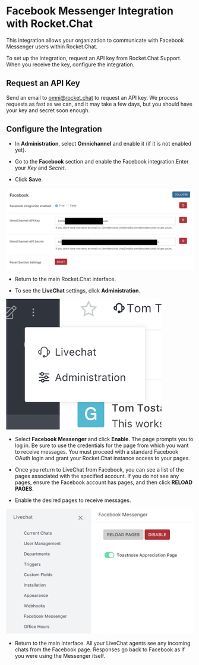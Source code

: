 # Facebook Messenger Integration with Rocket.Chat

This integration allows your organization to communicate with Facebook Messenger users within Rocket.Chat.

To set up the integration, request an API key from Rocket.Chat Support. When you receive the key, configure the integration.

## Request an API Key

Send an email to [omni@rocket.chat][1] to request an API key. We process requests as fast as we can, and it may take a few days, but you should have your key and secret soon enough.

## Configure the Integration

* In **Administration**, select **Omnichannel** and enable it (if it is not enabled yet).

* Go to the **Facebook** section and enable the Facebook integration.Enter your _Key_ and _Secret_.

* Click **Save**.

![Facebook section][image-1]

* Return to the main Rocket.Chat interface.

* To see the **LiveChat** settings, click **Administration**.

![Livechat settings][image-2]

* Select **Facebook Messenger** and click **Enable**. The page prompts you to log in. Be sure to use the credentials for the page from which you want to receive messages. You must proceed with a standard Facebook OAuth login and grant your Rocket.Chat instance access to your pages.

* Once you return to LiveChat from Facebook, you can see a list of the pages associated with the specified account. If you do not see any pages, ensure the Facebook account has pages, and then click **RELOAD PAGES**.

* Enable the desired pages to receive messages.

![Enabled pages][image-3]

* Return to the main interface. All your LiveChat agents see any incoming chats from the Facebook page. Responses go back to Facebook as if you were using the Messenger itself.

[1]: mailto:omni@rocket.chat

[image-1]: image1.png
[image-2]: image2.png
[image-3]: image3.png
